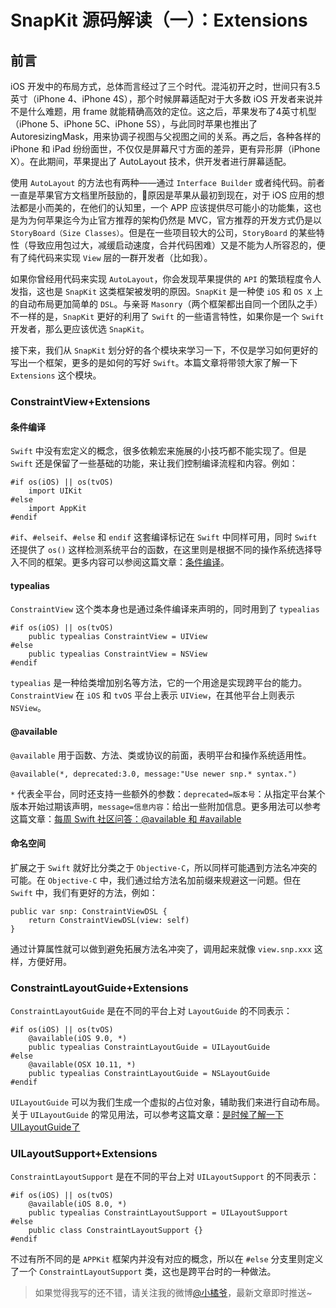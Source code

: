 # SnapKit 源码解读（一）：Extensions

## 前言

iOS 开发中的布局方式，总体而言经过了三个时代。混沌初开之时，世间只有3.5英寸（iPhone 4、iPhone 4S），那个时候屏幕适配对于大多数 iOS 开发者来说并不是什么难题，用 frame 就能精确高效的定位。这之后，苹果发布了4英寸机型（iPhone 5、iPhone 5C、iPhone 5S），与此同时苹果也推出了 AutoresizingMask，用来协调子视图与父视图之间的关系。再之后，各种各样的 iPhone 和 iPad 纷纷面世，不仅仅是屏幕尺寸方面的差异，更有异形屏（iPhone X）。在此期间，苹果提出了 AutoLayout 技术，供开发者进行屏幕适配。

使用 `AutoLayout` 的方法也有两种——通过 `Interface Builder` 或者纯代码。前者一直是苹果官方文档里所鼓励的，原因是苹果从最初到现在，对于 iOS 应用的想法都是小而美的，在他们的认知里，一个 APP 应该提供尽可能小的功能集，这也是为为何苹果迄今为止官方推荐的架构仍然是 MVC，官方推荐的开发方式仍是以 `StoryBoard（Size Classes）`。但是在一些项目较大的公司，`StoryBoard` 的某些特性（导致应用包过大，减缓启动速度，合并代码困难）又是不能为人所容忍的，便有了纯代码来实现 `View` 层的一群开发者（比如我）。

如果你曾经用代码来实现 `AutoLayout`，你会发现苹果提供的 `API` 的繁琐程度令人发指，这也是 `SnapKit` 这类框架被发明的原因。`SnapKit` 是一种使 `iOS` 和 `OS X` 上的自动布局更加简单的 `DSL`。与亲哥 `Masonry`（两个框架都出自同一个团队之手） 不一样的是，`SnapKit` 更好的利用了 `Swift` 的一些语言特性，如果你是一个 `Swift` 开发者，那么更应该优选 `SnapKit`。

接下来，我们从 `SnapKit` 划分好的各个模块来学习一下，不仅是学习如何更好的写出一个框架，更多的是如何的写好 `Swift`。本篇文章将带领大家了解一下 `Extensions` 这个模块。 

### ConstraintView+Extensions

#### 条件编译

`Swift` 中没有宏定义的概念，很多依赖宏来施展的小技巧都不能实现了。但是 `Swift` 还是保留了一些基础的功能，来让我们控制编译流程和内容。例如：

```
#if os(iOS) || os(tvOS)
    import UIKit
#else
    import AppKit
#endif
```

`#if`、`#elseif`、`#else` 和 `endif` 这套编译标记在 `Swift` 中同样可用，同时 `Swift` 还提供了 `os()` 这样检测系统平台的函数，在这里则是根据不同的操作系统选择导入不同的框架。更多内容可以参阅这篇文章：[条件编译](http://swifter.tips/condition-compile/)。

#### typealias

`ConstraintView` 这个类本身也是通过条件编译来声明的，同时用到了 `typealias`

```
#if os(iOS) || os(tvOS)
    public typealias ConstraintView = UIView
#else
    public typealias ConstraintView = NSView
#endif
```

`typealias` 是一种给类增加别名等方法，它的一个用途是实现跨平台的能力。`ConstraintView` 在 `iOS` 和 `tvOS` 平台上表示 `UIView`，在其他平台上则表示 `NSView`。

#### @available

`@available` 用于函数、方法、类或协议的前面，表明平台和操作系统适用性。

````
@available(*, deprecated:3.0, message:"Use newer snp.* syntax.")
````

`*` 代表全平台，同时还支持一些额外的参数：`deprecated=版本号`：从指定平台某个版本开始过期该声明，`message=信息内容`：给出一些附加信息。更多用法可以参考这篇文章：[每周 Swift 社区问答：@available 和 #available](http://swift.gg/2016/04/13/swift-qa-2016-04-13/)

#### 命名空间

扩展之于 `Swift` 就好比分类之于 `Objective-C`，所以同样可能遇到方法名冲突的可能。在 `Objective-C` 中，我们通过给方法名加前缀来规避这一问题。但在 `Swift` 中，我们有更好的方法，例如：

```
public var snp: ConstraintViewDSL {
    return ConstraintViewDSL(view: self)
}
```

通过计算属性就可以做到避免拓展方法名冲突了，调用起来就像 `view.snp.xxx` 这样，方便好用。

### ConstraintLayoutGuide+Extensions

`ConstraintLayoutGuide` 是在不同的平台上对 `LayoutGuide` 的不同表示：

```
#if os(iOS) || os(tvOS)
    @available(iOS 9.0, *)
    public typealias ConstraintLayoutGuide = UILayoutGuide
#else
    @available(OSX 10.11, *)
    public typealias ConstraintLayoutGuide = NSLayoutGuide
#endif
```

`UILayoutGuide` 可以为我们生成一个虚拟的占位对象，辅助我们来进行自动布局。关于 `UILayoutGuide` 的常见用法，可以参考这篇文章：[是时候了解一下UILayoutGuide了](https://juejin.im/entry/586a8ee1ac502e00614a72a6)

### UILayoutSupport+Extensions

`ConstraintLayoutSupport` 是在不同的平台上对 `UILayoutSupport` 的不同表示：

```
#if os(iOS) || os(tvOS)
    @available(iOS 8.0, *)
    public typealias ConstraintLayoutSupport = UILayoutSupport
#else
    public class ConstraintLayoutSupport {}
#endif
```

不过有所不同的是 `APPKit` 框架内并没有对应的概念，所以在 `#else` 分支里则定义了一个 `ConstraintLayoutSupport` 类，这也是跨平台时的一种做法。

> 如果觉得我写的还不错，请关注我的微博[@小橘爷](http://weibo.com/yanghaoyu0225)，最新文章即时推送~
